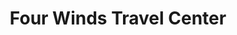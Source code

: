 ---
title: "Four Winds Travel Center"
url: /albuquerque/four-winds-travel-center/
shop: convenience
---
